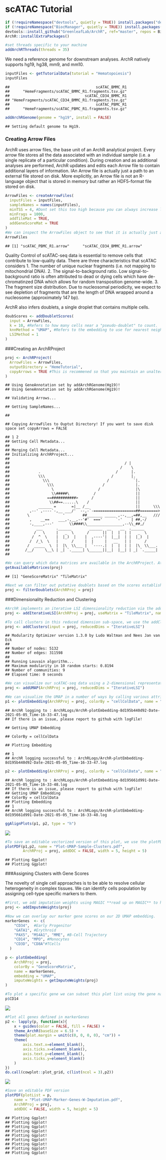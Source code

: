 scATAC Tutorial
================

``` r
if (!requireNamespace("devtools", quietly = TRUE)) install.packages("devtools")
if (!requireNamespace("BiocManager", quietly = TRUE)) install.packages("BiocManager")
devtools::install_github("GreenleafLab/ArchR", ref="master", repos = BiocManager::repositories())
ArchR::installExtraPackages()
```

``` r
#set threads specific to your machine
addArchRThreads(threads = 35) 
```

We need a reference genome for downstream analyses. ArchR natively
supports hg19, hg38, mm9, and mm10.

``` r
inputFiles <- getTutorialData(tutorial = "Hematopoiesis")
inputFiles
```

    ##                                       scATAC_BMMC_R1 
    ##      "HemeFragments/scATAC_BMMC_R1.fragments.tsv.gz" 
    ##                                  scATAC_CD34_BMMC_R1 
    ## "HemeFragments/scATAC_CD34_BMMC_R1.fragments.tsv.gz" 
    ##                                       scATAC_PBMC_R1 
    ##      "HemeFragments/scATAC_PBMC_R1.fragments.tsv.gz"

``` r
addArchRGenome(genome = "hg19", install = FALSE)
```

    ## Setting default genome to Hg19.

### Creating Arrow Files

ArchR uses arrow files, the base unit of an ArchR analytical project.
Every arrow file stores all the data associated with an individual
sample (i.e. a single replicate of a particular condition). During
creation and as additional analyses are performed, ArchR updates and
edits each Arrow file to contain additional layers of information. IAn
Arrow file is actually just a path to an external file stored on disk.
More explicitly, an Arrow file is not an R-language object that is
stored in memory but rather an HDF5-format file stored on disk.

``` r
ArrowFiles <- createArrowFiles(
  inputFiles = inputFiles,
  sampleNames = names(inputFiles),
  minTSS = 4, #Dont set this too high because you can always increase later
  minFrags = 1000, 
  addTileMat = TRUE,
  addGeneScoreMat = TRUE
)
#We can inspect the ArrowFiles object to see that it is actually just a character vector of Arrow file paths.
ArrowFiles
```

    ## [1] "scATAC_PBMC_R1.arrow"      "scATAC_CD34_BMMC_R1.arrow"

Quality Control of scATAC-seq data is essential to remove cells that
contribute to low-quality data. There are three characteristics that
scATAC considers 1. The number of unique nuclear fragments (i.e. not
mapping to mitochondrial DNA). 2. The signal-to-background ratio. Low
signal-to-background ratio is often attributed to dead or dying cells
which have de-chromatinzed DNA which allows for random transposition
genome-wide. 3. The fragment size distribution. Due to nucleosomal
periodicity, we expect to see depletion of fragments that are the length
of DNA wrapped around a nucleosome (approximately 147 bp).

ArchR also infers doublets, a single droplet that contains multiple
cells.

``` r
doubScores <- addDoubletScores(
  input = ArrowFiles,
  k = 10, #Refers to how many cells near a "pseudo-doublet" to count.
  knnMethod = "UMAP", #Refers to the embedding to use for nearest neighbor search.
  LSIMethod = 1
)
```

\#\#\#Creating an ArchRProject

``` r
proj <- ArchRProject(
  ArrowFiles = ArrowFiles, 
  outputDirectory = "HemeTutorial",
  copyArrows = TRUE #This is recommened so that you maintain an unaltered copy for later usage.
)
```

    ## Using GeneAnnotation set by addArchRGenome(Hg19)!
    ## Using GeneAnnotation set by addArchRGenome(Hg19)!

    ## Validating Arrows...

    ## Getting SampleNames...

    ## 

    ## Copying ArrowFiles to Ouptut Directory! If you want to save disk space set copyArrows = FALSE

    ## 1 2 
    ## Getting Cell Metadata...
    ## 
    ## Merging Cell Metadata...
    ## Initializing ArchRProject...
    ## 
    ##                                                    / |
    ##                                                  /    \
    ##             .                                  /      |.
    ##             \\\                              /        |.
    ##               \\\                          /           `|.
    ##                 \\\                      /              |.
    ##                   \                    /                |\
    ##                   \\#####\           /                  ||
    ##                 ==###########>      /                   ||
    ##                  \\##==......\    /                     ||
    ##             ______ =       =|__ /__                     ||      \\\
    ##         ,--' ,----`-,__ ___/'  --,-`-===================##========>
    ##        \               '        ##_______ _____ ,--,__,=##,__   ///
    ##         ,    __==    ___,-,__,--'#'  ==='      `-'    | ##,-/
    ##         -,____,---'       \\####\\________________,--\\_##,/
    ##            ___      .______        ______  __    __  .______      
    ##           /   \     |   _  \      /      ||  |  |  | |   _  \     
    ##          /  ^  \    |  |_)  |    |  ,----'|  |__|  | |  |_)  |    
    ##         /  /_\  \   |      /     |  |     |   __   | |      /     
    ##        /  _____  \  |  |\  \\___ |  `----.|  |  |  | |  |\  \\___.
    ##       /__/     \__\ | _| `._____| \______||__|  |__| | _| `._____|
    ## 

``` r
#We can query which data matrices are available in the ArchRProject. At this point in time, we should have “GeneScoreMatrix” and “TileMatrix”. As we continue to work and add to the ArchRProject, we can use the following function to query which matricies are added to the project.
getAvailableMatrices(proj)
```

    ## [1] "GeneScoreMatrix" "TileMatrix"

``` r
#Next we can filter out putative doublets based on the scores established in the `infer doublets` chunk. Importantly, this does not delete the data from the Arrow files, but rather forces ArchRProject to ignore these cells. 
proj <- filterDoublets(ArchRProj = proj)
```

\#\#\#Dimensionality Reduction and Clustering

``` r
#ArchR implements an iterative LSI dimensionality reduction via the addIterativeLSI() function.
proj <- addIterativeLSI(ArchRProj = proj, useMatrix = "TileMatrix", name = "IterativeLSI")

#To call clusters in this reduced dimension sub-space, we use the addClusters() function which uses Seurat’s graph clustering as the default clustering method.
proj <- addClusters(input = proj, reducedDims = "IterativeLSI")
```

    ## Modularity Optimizer version 1.3.0 by Ludo Waltman and Nees Jan van Eck
    ## 
    ## Number of nodes: 5132
    ## Number of edges: 311598
    ## 
    ## Running Louvain algorithm...
    ## Maximum modularity in 10 random starts: 0.8194
    ## Number of communities: 9
    ## Elapsed time: 0 seconds

``` r
#We can visualize our scATAC-seq data using a 2-dimensional representation such as Uniform Manifold Approximation and Projection (UMAP). To do this, we add a UMAP embedding to our ArchRProject object with the addUMAP() function. This function uses the uwot package to perform UMAP.
proj <- addUMAP(ArchRProj = proj, reducedDims = "IterativeLSI")
```

``` r
#We can visualize the UMAP in a number of ways by calling various attributes of the cells stored in the `cellColData` matrix. Here, we can visualize the UMAP by sample, or clusters.
p1 <- plotEmbedding(ArchRProj = proj, colorBy = "cellColData", name = "Sample", embedding = "UMAP")
```

    ## ArchR logging to : ArchRLogs/ArchR-plotEmbedding-8d195b440d92-Date-2021-05-05_Time-16-33-47.log
    ## If there is an issue, please report to github with logFile!

    ## Getting UMAP Embedding

    ## ColorBy = cellColData

    ## Plotting Embedding

    ## 1 
    ## ArchR logging successful to : ArchRLogs/ArchR-plotEmbedding-8d195b440d92-Date-2021-05-05_Time-16-33-47.log

``` r
p2 <- plotEmbedding(ArchRProj = proj, colorBy = "cellColData", name = "Clusters", embedding = "UMAP")
```

    ## ArchR logging to : ArchRLogs/ArchR-plotEmbedding-8d195661d991-Date-2021-05-05_Time-16-33-48.log
    ## If there is an issue, please report to github with logFile!
    ## Getting UMAP Embedding
    ## ColorBy = cellColData
    ## Plotting Embedding
    ## 1 
    ## ArchR logging successful to : ArchRLogs/ArchR-plotEmbedding-8d195661d991-Date-2021-05-05_Time-16-33-48.log

``` r
ggAlignPlots(p1, p2, type = "h")
```

![](ArchR_tutorial_files/figure-gfm/UMAP%20Visualization-1.png)<!-- -->

``` r
#To save an editable vectorized version of this plot, we use the plotPDF() function.
plotPDF(p1,p2, name = "Plot-UMAP-Sample-Clusters.pdf",
        ArchRProj = proj, addDOC = FALSE, width = 5, height = 5)
```

    ## Plotting Ggplot!
    ## Plotting Ggplot!

\#\#\#Assigning Clusters with Gene Scores

The novelty of single cell approaches is to be able to resolve cellular
heterogeneity in complex tissues. We can identify cells population by
assigning cell-type specific markers to them.

``` r
#First, we add imputation weights using MAGIC **read up on MAGIC** to help smooth the dropout noise in our gene scores
proj <- addImputeWeights(proj)

#Now we can overlay our marker gene scores on our 2D UMAP embedding.
markerGenes  <- c(
    "CD34",  #Early Progenitor
    "GATA1", #Erythroid
    "PAX5", "MS4A1", "MME", #B-Cell Trajectory
    "CD14", "MPO", #Monocytes
    "CD3D", "CD8A"#TCells
  )
```

``` r
p <- plotEmbedding(
    ArchRProj = proj, 
    colorBy = "GeneScoreMatrix", 
    name = markerGenes, 
    embedding = "UMAP",
    imputeWeights = getImputeWeights(proj)
)
```

``` r
#To plot a specific gene we can subset this plot list using the gene name.
p$CD14
```

![](ArchR_tutorial_files/figure-gfm/unnamed-chunk-3-1.png)<!-- -->

``` r
#Plot all genes defined in markerGenes
p2 <- lapply(p, function(x){
    x + guides(color = FALSE, fill = FALSE) + 
    theme_ArchR(baseSize = 6.5) +
    theme(plot.margin = unit(c(0, 0, 0, 0), "cm")) +
    theme(
        axis.text.x=element_blank(), 
        axis.ticks.x=element_blank(), 
        axis.text.y=element_blank(), 
        axis.ticks.y=element_blank()
    )
})
do.call(cowplot::plot_grid, c(list(ncol = 3),p2))
```

![](ArchR_tutorial_files/figure-gfm/unnamed-chunk-3-2.png)<!-- -->

``` r
#Save an editable PDF version
plotPDF(plotList = p, 
    name = "Plot-UMAP-Marker-Genes-W-Imputation.pdf", 
    ArchRProj = proj, 
    addDOC = FALSE, width = 5, height = 5)
```

    ## Plotting Ggplot!
    ## Plotting Ggplot!
    ## Plotting Ggplot!
    ## Plotting Ggplot!
    ## Plotting Ggplot!
    ## Plotting Ggplot!
    ## Plotting Ggplot!
    ## Plotting Ggplot!
    ## Plotting Ggplot!
